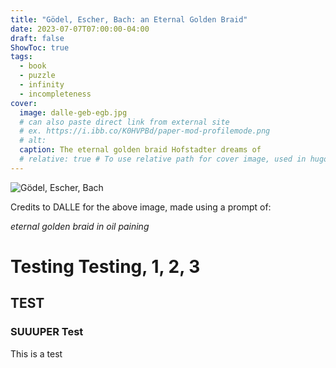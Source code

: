 ```yaml
---
title: "Gödel, Escher, Bach: an Eternal Golden Braid"
date: 2023-07-07T07:00:00-04:00
draft: false
ShowToc: true
tags:
  - book
  - puzzle
  - infinity
  - incompleteness
cover:
  image: dalle-geb-egb.jpg
  # can also paste direct link from external site
  # ex. https://i.ibb.co/K0HVPBd/paper-mod-profilemode.png
  # alt:
  caption: The eternal golden braid Hofstadter dreams of
  # relative: true # To use relative path for cover image, used in hugo Page-bundles
---
```


![Gödel, Escher, Bach](dalle-geb-egb.jpg)

Credits to DALLE for the above image, made using a prompt of:

*eternal golden braid in oil paining*

# Testing Testing, 1, 2, 3

## TEST

### SUUUPER Test

This is a test